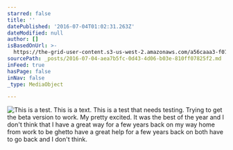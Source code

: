 ```yaml
---
starred: false
title: ''
datePublished: '2016-07-04T01:02:31.263Z'
dateModified: null
author: []
isBasedOnUrl: >-
  https://the-grid-user-content.s3-us-west-2.amazonaws.com/a56caaa3-f072-4907-8919-52b241b1d7b9.jpg
sourcePath: _posts/2016-07-04-aea7b5fc-0d43-4d06-b03e-810ff07825f2.md
inFeed: true
hasPage: false
inNav: false
_type: MediaObject

---
```

![This is a test.  This is a text.  This is a test that needs testing.  Trying to get the beta version to work.  My pretty excited. It was the best of the year and I don't think that I have a great way for a few years back on my way home from work to be ghetto have a great help for a few years back on both have to go back and I don't think.](https://the-grid-user-content.s3-us-west-2.amazonaws.com/a56caaa3-f072-4907-8919-52b241b1d7b9.jpg)